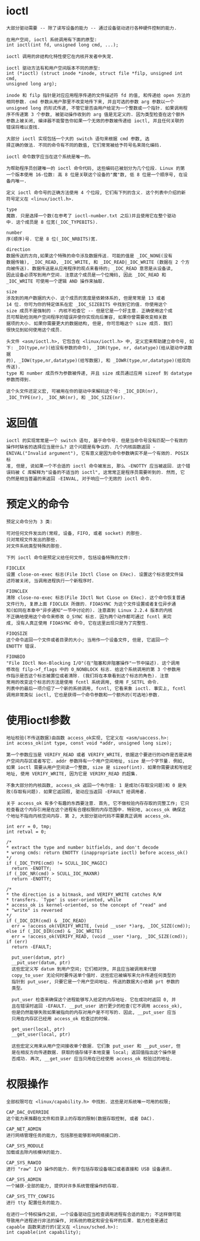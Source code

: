 # ioctl

    大部分驱动需要 -- 除了读写设备的能力 -- 通过设备驱动进行各种硬件控制的能力.

    在用户空间, ioctl 系统调用有下面的原型:
    int ioctl(int fd, unsigned long cmd, ...);

    ioctl 调用的非结构化特性使它在内核开发者中失宠.

    ioctl 驱动方法有和用户空间版本不同的原型:
    int (*ioctl) (struct inode *inode, struct file *filp, unsigned int cmd,
    unsigned long arg);

    inode 和 filp 指针是对应应用程序传递的文件描述符 fd 的值, 和传递给 open 方法的
    相同参数. cmd 参数从用户那里不改变地传下来, 并且可选的参数 arg 参数以一个
    unsigned long 的形式传递, 不管它是否由用户给定为一个整数或一个指针. 如果调用程
    序不传递第 3 个参数, 被驱动操作收到的 arg 值是无定义的. 因为类型检查在这个额外
    参数上被关闭, 编译器不能警告你如果一个无效的参数被传递给 ioctl, 并且任何关联的
    错误将难以查找.

    大部分 ioctl 实现包括一个大的 switch 语句来根据 cmd 参数, 选
    择正确的做法. 不同的命令有不同的数值, 它们常常被给予符号名来简化编码.

    ioctl 命令数字应当在这个系统是唯一的。

    为帮助程序员创建唯一的 ioctl 命令代码, 这些编码已被划分为几个位段. Linux 的第
    一个版本使用 16-位数: 高 8 位是关联这个设备的"魔"数, 低 8 位是一个顺序号, 在设
    备内唯一.

    定义 ioctl 命令号的正确方法使用 4 个位段, 它们有下列的含义. 这个列表中介绍的新
    符号定义在 <linux/ioctl.h>.

    type
    魔数. 只是选择一个数(在参考了 ioctl-number.txt 之后)并且使用它在整个驱动
    中. 这个成员是 8 位宽(_IOC_TYPEBITS).

    number
    序(顺序)号. 它是 8 位(_IOC_NRBITS)宽.

    direction
    数据传送的方向,如果这个特殊的命令涉及数据传送. 可能的值是 _IOC_NONE(没有
    数据传输), _IOC_READ, _IOC_WRITE, 和 _IOC_READ|_IOC_WRITE (数据在 2 个方
    向被传送). 数据传送是从应用程序的观点来看待的; _IOC_READ 意思是从设备读,
    因此设备必须写到用户空间. 注意这个成员是一个位掩码, 因此 _IOC_READ 和
    _IOC_WRITE 可使用一个逻辑 AND 操作来抽取.

    size
    涉及到的用户数据的大小. 这个成员的宽度是依赖体系的, 但是常常是 13 或者
    14 位. 你可为你的特定体系在宏 _IOC_SIZEBITS 中找到它的值. 你使用这个
    size 成员不是强制的 - 内核不检查它 -- 但是它是一个好主意. 正确使用这个成
    员可帮助检测用户空间程序的错误并使你实现向后兼容, 如果你曾需要改变相关数
    据项的大小. 如果你需要更大的数据结构, 但是, 你可忽略这个 size 成员. 我们
    很快见到如何使用这个成员.    

    头文件 <asm/ioctl.h>, 它包含在 <linux/ioctl.h> 中, 定义宏来帮助建立命令号, 如
    下: _IO(type,nr)(给没有参数的命令), _IOR(type, nr, datatype)(给从驱动中读数据
    的), _IOW(type,nr,datatype)(给写数据), 和 _IOWR(type,nr,datatype)(给双向传送).
    type 和 number 成员作为参数被传递, 并且 size 成员通过应用 sizeof 到 datatype
    参数而得到.

    这个头文件还定义宏, 可被用在你的驱动中来解码这个号: _IOC_DIR(nr),
    _IOC_TYPE(nr), _IOC_NR(nr), 和 _IOC_SIZE(nr).

# 返回值
    ioctl 的实现常常是一个 switch 语句, 基于命令号. 但是当命令号没有匹配一个有效的
    操作时缺省的选择应当是什么? 这个问题是有争议的. 几个内核函数返回 -
    ENIVAL("Invalid argument"), 它有意义是因为命令参数确实不是一个有效的. POSIX 标
    准, 但是, 说如果一个不合适的 ioctl 命令被发出, 那么 -ENOTTY 应当被返回. 这个错
    误码被 C 库解释为"设备的不适当的 ioctl", 这常常正是程序员需要听到的. 然而, 它
    仍然是相当普遍的来返回 -EINVAL, 对于响应一个无效的 ioctl 命令.

# 预定义的命令

    预定义命令分为 3 类:

    可对任何文件发出的(常规, 设备, FIFO, 或者 socket) 的那些.
    只对常规文件发出的那些.
    对文件系统类型特殊的那些.

    下列 ioctl 命令是预定义给任何文件, 包括设备特殊的文件:

    FIOCLEX
    设置 close-on-exec 标志(File IOctl Close on EXec). 设置这个标志使文件描
    述符被关闭, 当调用进程执行一个新程序时.

    FIONCLEX
    清除 close-no-exec 标志(File IOctl Not CLose on EXec). 这个命令恢复普通
    文件行为, 复原上面 FIOCLEX 所做的. FIOASYNC 为这个文件设置或者复位异步通
    知(如同在本章中"异步通知"一节中讨论的). 注意直到 Linux 2.2.4 版本的内核
    不正确地使用这个命令来修改 O_SYNC 标志. 因为两个动作都可通过 fcntl 来完
    成, 没有人真正使用 FIOASYNC 命令, 它在这里出现只是为了完整性.

    FIOQSIZE
    这个命令返回一个文件或者目录的大小; 当用作一个设备文件, 但是, 它返回一个
    ENOTTY 错误.

    FIONBIO
    "File IOctl Non-Blocking I/O"(在"阻塞和非阻塞操作"一节中描述). 这个调用
    修改在 filp->f_flags 中的 O_NONBLOCK 标志. 给这个系统调用的第 3 个参数用
    作指示是否这个标志被置位或者清除. (我们将在本章看到这个标志的角色). 注意
    常用的改变这个标志的方法是使用 fcntl 系统调用, 使用 F_SETFL 命令.
    列表中的最后一项介绍了一个新的系统调用, fcntl, 它看来象 ioctl. 事实上, fcntl
    调用非常类似 ioctl, 它也是获得一个命令参数和一个额外的(可选地)参数.

# 使用ioctl参数

    地址校验(不传送数据)由函数 access_ok实现, 它定义在 <asm/uaccess.h>:
    int access_ok(int type, const void *addr, unsigned long size);

    第一个参数应当是 VERIFY_READ 或者 VERIFY_WRITE, 依据这个要进行的动作是否是读用
    户空间内存区或者写它. addr 参数持有一个用户空间地址, size 是一个字节量. 例如,
    如果 ioctl 需要从用户空间读一个整数, size 是 sizeof(int). 如果你需要读和写给定
    地址, 使用 VERIFY_WRITE, 因为它是 VERIRY_READ 的超集.

    不象大部分的内核函数, access_ok 返回一个布尔值: 1 是成功(存取没问题)和 0 是失
    败(存取有问题). 如果它返回假, 驱动应当返回 -EFAULT 给调用者.

    关于 access_ok 有多个有趣的东西要注意. 首先, 它不做校验内存存取的完整工作; 它只
    检查看这个内存引用是在这个进程有合理权限的内存范围中. 特别地, access_ok 确保这
    个地址不指向内核空间内存. 第 2, 大部分驱动代码不需要真正调用 access_ok.

    int err = 0, tmp;
    int retval = 0;

    /*
    * extract the type and number bitfields, and don't decode
    * wrong cmds: return ENOTTY (inappropriate ioctl) before access_ok()
    */
    if (_IOC_TYPE(cmd) != SCULL_IOC_MAGIC)
      return -ENOTTY;
    if (_IOC_NR(cmd) > SCULL_IOC_MAXNR)
      return -ENOTTY;

    /*
    * the direction is a bitmask, and VERIFY_WRITE catches R/W
    * transfers. `Type' is user-oriented, while
    * access_ok is kernel-oriented, so the concept of "read" and
    * "write" is reversed
    */
    if (_IOC_DIR(cmd) & _IOC_READ)
      err = !access_ok(VERIFY_WRITE, (void __user *)arg, _IOC_SIZE(cmd));
    else if (_IOC_DIR(cmd) & _IOC_WRITE)
      err = !access_ok(VERIFY_READ, (void __user *)arg, _IOC_SIZE(cmd));
    if (err)
      return -EFAULT;

      put_user(datum, ptr)
      __put_user(datum, ptr)
      这些宏定义写 datum 到用户空间; 它们相对快, 并且应当被调用来代替
      copy_to_user 无论何时要传送单个值时. 这些宏已被编写来允许传递任何类型的
      指针到 put_user, 只要它是一个用户空间地址. 传送的数据大小依赖 prt 参数的
      类型。

      put_user 检查来确保这个进程能够写入给定的内存地址. 它在成功时返回 0, 并
      且在错误时返回 -EFAULT. __put_user 进行更少的检查(它不调用 access_ok),
      但是仍然能够失败如果被指向的内存对用户是不可写的. 因此, __put_user 应当
      只用在内存区已经用 access_ok 检查过的时候.

      get_user(local, ptr)
      __get_user(local, ptr)

      这些宏定义用来从用户空间接收单个数据. 它们象 put_user 和 __put_user, 但
      是在相反方向传递数据. 获取的值存储于本地变量 local; 返回值指出这个操作是
      否成功. 再次, __get_user 应当只用在已经使用 access_ok 校验过的地址.

# 权限操作

    全部权限可在 <linux/capability.h> 中找到. 这些是对系统唯一可用的权限;

    CAP_DAC_OVERRIDE
    这个能力来推翻在文件和目录上的存取的限制(数据存取控制, 或者 DAC).

    CAP_NET_ADMIN
    进行网络管理任务的能力, 包括那些能够影响网络接口的.

    CAP_SYS_MODULE
    加载或去除内核模块的能力.

    CAP_SYS_RAWIO
    进行 "raw" I/O 操作的能力. 例子包括存取设备端口或者直接和 USB 设备通讯.

    CAP_SYS_ADMIN
    一个捕获-全部的能力, 提供对许多系统管理操作的存取.

    CAP_SYS_TTY_CONFIG
    进行 tty 配置任务的能力.

    在进行一个特权操作之前, 一个设备驱动应当检查调用进程有合适的能力; 不这样做可能
    导致用户进程进行非法的操作, 对系统的稳定和安全有坏的后果. 能力检查是通过
    capable 函数来进行的(定义在 <linux/sched.h>):
    int capable(int capability);

    
